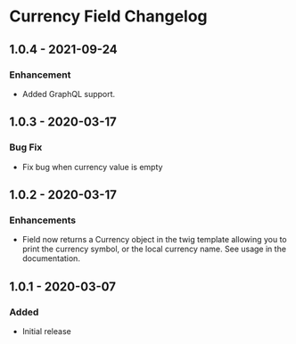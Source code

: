 # Currency Field Changelog

## 1.0.4 - 2021-09-24
### Enhancement
- Added GraphQL support.

## 1.0.3 - 2020-03-17
### Bug Fix
- Fix bug when currency value is empty

## 1.0.2 - 2020-03-17
### Enhancements
- Field now returns a Currency object in the twig template allowing you to print the currency symbol, or the local currency name. See usage in the documentation.

## 1.0.1 - 2020-03-07
### Added
- Initial release
